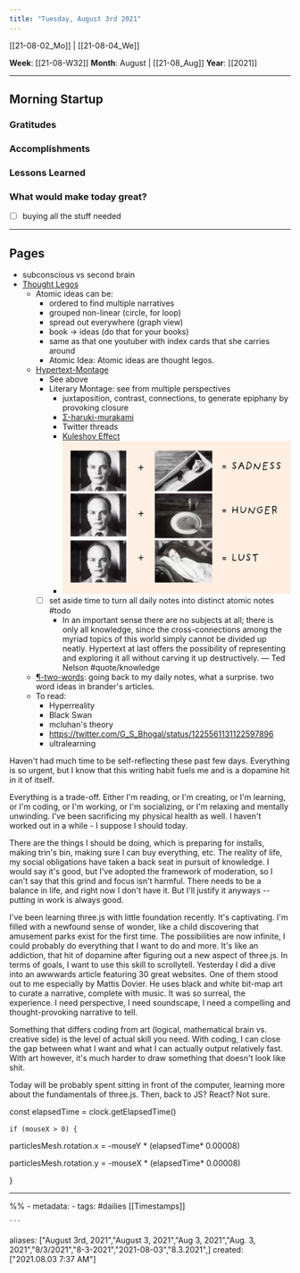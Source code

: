 ```yaml
---
title: "Tuesday, August 3rd 2021"
---
```

[[21-08-02_Mo]] | [[21-08-04_We]] 

**Week**: [[21-08-W32]]
**Month**: August | [[21-08_Aug]]
**Year**: [[2021]]

----
## Morning Startup

### Gratitudes

### Accomplishments

### Lessons Learned

### What would make today great?
- [ ]  buying all the stuff needed

----
## Pages
- subconscious vs second brain
- [Thought Legos](https://subconscious.substack.com/p/thought-legos)
	- Atomic ideas can be:
		- ordered to find multiple narratives
		- grouped non-linear (circle, for loop)
		- spread out everywhere (graph view)
		- book -> ideas (do that for your books)
		- same as that one youtuber with index cards that she carries around
		- Atomic Idea: Atomic ideas are thought legos.
	- [Hypertext-Montage](https://subconscious.substack.com/p/hypertext-montage)
		- See above
		- Literary Montage: see from multiple perspectives
			- juxtaposition, contrast, connections, to generate epiphany by provoking closure
			- [Σ-haruki-murakami](Σ-haruki-murakami.md)
			- Twitter threads
			- [Kuleshov Effect](¶-kuleshov-effect.md)
			- ![](Pasted%20image%2020210803074704.png)
		- [ ] set aside time to turn all daily notes into distinct atomic notes #todo
			- In an important sense there are no subjects at all; there is only all knowledge, since the cross-connections among the myriad topics of this world simply cannot be divided up neatly. Hypertext at last offers the possibility of representing and exploring it all without carving it up destructively. — Ted Nelson #quote/knowledge
	- [¶-two-words](¶-two-words.md): going back to my daily notes, what a surprise. two word ideas in brander's articles. 
	- To read:
		- Hyperreality
		- Black Swan
		- mcluhan's theory
		- https://twitter.com/G_S_Bhogal/status/1225561131122597896
		- ultralearning


Haven't had much time to be self-reflecting these past few days. Everything is so urgent, but I know that this writing habit fuels me and is a dopamine hit in it of itself. 

Everything is a trade-off. Either I'm reading, or I'm creating, or I'm learning, or I'm coding, or I'm working, or I'm socializing, or I'm relaxing and mentally unwinding. I've been sacrificing my physical health as well. I haven't worked out in a while - I suppose I should today.

There are the things I should be doing, which is preparing for installs, making trin's bin, making sure I can buy everything, etc. The reality of life, my social obligations have taken a back seat in pursuit of knowledge. I would say it's good, but I've adopted the framework of moderation, so I can't say that this grind and focus isn't harmful. There needs to be a balance in life, and right now I don't have it. But I'll justify it anyways -- putting in work is always good. 

I've been learning three.js with little foundation recently. It's captivating. I'm filled with a newfound sense of wonder, like a child discovering that amusement parks exist for the first time. The possibilities are now infinite, I could probably do everything that I want to do and more. It's like an addiction, that hit of dopamine after figuring out a new aspect of three.js. In terms of goals, I want to use this skill to scrollytell. Yesterday I did a dive into an awwwards article featuring 30 great websites. One of them stood out to me especially by Mattis Dovier. He uses black and white bit-map art to curate a narrative, complete with music. It was so surreal, the experience. I need perspective, I need soundscape, I need a compelling and thought-provoking narrative to tell. 

Something that differs coding from art (logical, mathematical brain vs. creative side) is the level of actual skill you need. With coding, I can close the gap between what I want and what I can actually output relatively fast. With art however, it's much harder to draw something that doesn't look like shit.

Today will be probably spent sitting in front of the computer, learning more about the fundamentals of three.js. Then, back to JS? React? Not sure. 

const elapsedTime = clock.getElapsedTime()

	if (mouseX > 0) {

particlesMesh.rotation.x = -mouseY * (elapsedTime* 0.00008)

particlesMesh.rotation.y = -mouseX * (elapsedTime* 0.00008)

}

----
%% - metadata:
	- tags: #dailies [[Timestamps]] 


	```
aliases: ["August 3rd, 2021","August 3, 2021","Aug 3, 2021","Aug. 3, 2021","8/3/2021","8-3-2021","2021-08-03","8.3.2021",]
created: ["2021.08.03 7:37 AM"]
```